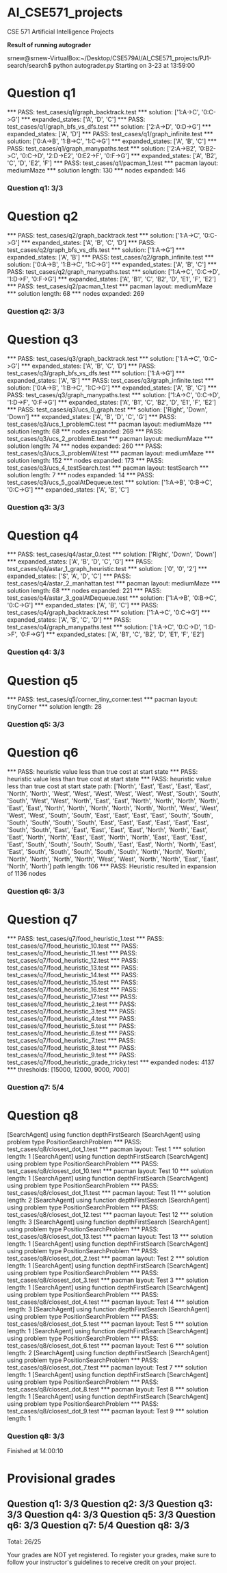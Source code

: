 # AI_CSE571_projects
CSE 571 Artificial Intelligence Projects

**Result of running autograder**

srnew@srnew-VirtualBox:~/Desktop/CSE579AI/AI_CSE571_projects/PJ1-search/search$ python autograder.py
Starting on 3-23 at 13:59:00

Question q1
===========

*** PASS: test_cases/q1/graph_backtrack.test
*** 	solution:		['1:A->C', '0:C->G']
*** 	expanded_states:	['A', 'D', 'C']
*** PASS: test_cases/q1/graph_bfs_vs_dfs.test
*** 	solution:		['2:A->D', '0:D->G']
*** 	expanded_states:	['A', 'D']
*** PASS: test_cases/q1/graph_infinite.test
*** 	solution:		['0:A->B', '1:B->C', '1:C->G']
*** 	expanded_states:	['A', 'B', 'C']
*** PASS: test_cases/q1/graph_manypaths.test
*** 	solution:		['2:A->B2', '0:B2->C', '0:C->D', '2:D->E2', '0:E2->F', '0:F->G']
*** 	expanded_states:	['A', 'B2', 'C', 'D', 'E2', 'F']
*** PASS: test_cases/q1/pacman_1.test
*** 	pacman layout:		mediumMaze
*** 	solution length: 130
*** 	nodes expanded:		146

### Question q1: 3/3 ###


Question q2
===========

*** PASS: test_cases/q2/graph_backtrack.test
*** 	solution:		['1:A->C', '0:C->G']
*** 	expanded_states:	['A', 'B', 'C', 'D']
*** PASS: test_cases/q2/graph_bfs_vs_dfs.test
*** 	solution:		['1:A->G']
*** 	expanded_states:	['A', 'B']
*** PASS: test_cases/q2/graph_infinite.test
*** 	solution:		['0:A->B', '1:B->C', '1:C->G']
*** 	expanded_states:	['A', 'B', 'C']
*** PASS: test_cases/q2/graph_manypaths.test
*** 	solution:		['1:A->C', '0:C->D', '1:D->F', '0:F->G']
*** 	expanded_states:	['A', 'B1', 'C', 'B2', 'D', 'E1', 'F', 'E2']
*** PASS: test_cases/q2/pacman_1.test
*** 	pacman layout:		mediumMaze
*** 	solution length: 68
*** 	nodes expanded:		269

### Question q2: 3/3 ###


Question q3
===========

*** PASS: test_cases/q3/graph_backtrack.test
*** 	solution:		['1:A->C', '0:C->G']
*** 	expanded_states:	['A', 'B', 'C', 'D']
*** PASS: test_cases/q3/graph_bfs_vs_dfs.test
*** 	solution:		['1:A->G']
*** 	expanded_states:	['A', 'B']
*** PASS: test_cases/q3/graph_infinite.test
*** 	solution:		['0:A->B', '1:B->C', '1:C->G']
*** 	expanded_states:	['A', 'B', 'C']
*** PASS: test_cases/q3/graph_manypaths.test
*** 	solution:		['1:A->C', '0:C->D', '1:D->F', '0:F->G']
*** 	expanded_states:	['A', 'B1', 'C', 'B2', 'D', 'E1', 'F', 'E2']
*** PASS: test_cases/q3/ucs_0_graph.test
*** 	solution:		['Right', 'Down', 'Down']
*** 	expanded_states:	['A', 'B', 'D', 'C', 'G']
*** PASS: test_cases/q3/ucs_1_problemC.test
*** 	pacman layout:		mediumMaze
*** 	solution length: 68
*** 	nodes expanded:		269
*** PASS: test_cases/q3/ucs_2_problemE.test
*** 	pacman layout:		mediumMaze
*** 	solution length: 74
*** 	nodes expanded:		260
*** PASS: test_cases/q3/ucs_3_problemW.test
*** 	pacman layout:		mediumMaze
*** 	solution length: 152
*** 	nodes expanded:		173
*** PASS: test_cases/q3/ucs_4_testSearch.test
*** 	pacman layout:		testSearch
*** 	solution length: 7
*** 	nodes expanded:		14
*** PASS: test_cases/q3/ucs_5_goalAtDequeue.test
*** 	solution:		['1:A->B', '0:B->C', '0:C->G']
*** 	expanded_states:	['A', 'B', 'C']

### Question q3: 3/3 ###


Question q4
===========

*** PASS: test_cases/q4/astar_0.test
*** 	solution:		['Right', 'Down', 'Down']
*** 	expanded_states:	['A', 'B', 'D', 'C', 'G']
*** PASS: test_cases/q4/astar_1_graph_heuristic.test
*** 	solution:		['0', '0', '2']
*** 	expanded_states:	['S', 'A', 'D', 'C']
*** PASS: test_cases/q4/astar_2_manhattan.test
*** 	pacman layout:		mediumMaze
*** 	solution length: 68
*** 	nodes expanded:		221
*** PASS: test_cases/q4/astar_3_goalAtDequeue.test
*** 	solution:		['1:A->B', '0:B->C', '0:C->G']
*** 	expanded_states:	['A', 'B', 'C']
*** PASS: test_cases/q4/graph_backtrack.test
*** 	solution:		['1:A->C', '0:C->G']
*** 	expanded_states:	['A', 'B', 'C', 'D']
*** PASS: test_cases/q4/graph_manypaths.test
*** 	solution:		['1:A->C', '0:C->D', '1:D->F', '0:F->G']
*** 	expanded_states:	['A', 'B1', 'C', 'B2', 'D', 'E1', 'F', 'E2']

### Question q4: 3/3 ###


Question q5
===========

*** PASS: test_cases/q5/corner_tiny_corner.test
*** 	pacman layout:		tinyCorner
*** 	solution length:		28

### Question q5: 3/3 ###


Question q6
===========

*** PASS: heuristic value less than true cost at start state
*** PASS: heuristic value less than true cost at start state
*** PASS: heuristic value less than true cost at start state
path: ['North', 'East', 'East', 'East', 'East', 'North', 'North', 'West', 'West', 'West', 'West', 'West', 'West', 'South', 'South', 'South', 'West', 'West', 'North', 'East', 'East', 'North', 'North', 'North', 'North', 'East', 'East', 'North', 'North', 'North', 'North', 'North', 'North', 'West', 'West', 'West', 'West', 'South', 'South', 'East', 'East', 'East', 'East', 'South', 'South', 'South', 'South', 'South', 'South', 'East', 'East', 'East', 'East', 'East', 'East', 'South', 'South', 'East', 'East', 'East', 'East', 'East', 'North', 'North', 'East', 'East', 'North', 'North', 'East', 'East', 'North', 'North', 'East', 'East', 'East', 'East', 'South', 'South', 'South', 'South', 'East', 'East', 'North', 'North', 'East', 'East', 'South', 'South', 'South', 'South', 'South', 'North', 'North', 'North', 'North', 'North', 'North', 'North', 'West', 'West', 'North', 'North', 'East', 'East', 'North', 'North']
path length: 106
*** PASS: Heuristic resulted in expansion of 1136 nodes

### Question q6: 3/3 ###


Question q7
===========

*** PASS: test_cases/q7/food_heuristic_1.test
*** PASS: test_cases/q7/food_heuristic_10.test
*** PASS: test_cases/q7/food_heuristic_11.test
*** PASS: test_cases/q7/food_heuristic_12.test
*** PASS: test_cases/q7/food_heuristic_13.test
*** PASS: test_cases/q7/food_heuristic_14.test
*** PASS: test_cases/q7/food_heuristic_15.test
*** PASS: test_cases/q7/food_heuristic_16.test
*** PASS: test_cases/q7/food_heuristic_17.test
*** PASS: test_cases/q7/food_heuristic_2.test
*** PASS: test_cases/q7/food_heuristic_3.test
*** PASS: test_cases/q7/food_heuristic_4.test
*** PASS: test_cases/q7/food_heuristic_5.test
*** PASS: test_cases/q7/food_heuristic_6.test
*** PASS: test_cases/q7/food_heuristic_7.test
*** PASS: test_cases/q7/food_heuristic_8.test
*** PASS: test_cases/q7/food_heuristic_9.test
*** PASS: test_cases/q7/food_heuristic_grade_tricky.test
*** 	expanded nodes: 4137
*** 	thresholds: [15000, 12000, 9000, 7000]

### Question q7: 5/4 ###


Question q8
===========

[SearchAgent] using function depthFirstSearch
[SearchAgent] using problem type PositionSearchProblem
*** PASS: test_cases/q8/closest_dot_1.test
*** 	pacman layout:		Test 1
*** 	solution length:		1
[SearchAgent] using function depthFirstSearch
[SearchAgent] using problem type PositionSearchProblem
*** PASS: test_cases/q8/closest_dot_10.test
*** 	pacman layout:		Test 10
*** 	solution length:		1
[SearchAgent] using function depthFirstSearch
[SearchAgent] using problem type PositionSearchProblem
*** PASS: test_cases/q8/closest_dot_11.test
*** 	pacman layout:		Test 11
*** 	solution length:		2
[SearchAgent] using function depthFirstSearch
[SearchAgent] using problem type PositionSearchProblem
*** PASS: test_cases/q8/closest_dot_12.test
*** 	pacman layout:		Test 12
*** 	solution length:		3
[SearchAgent] using function depthFirstSearch
[SearchAgent] using problem type PositionSearchProblem
*** PASS: test_cases/q8/closest_dot_13.test
*** 	pacman layout:		Test 13
*** 	solution length:		1
[SearchAgent] using function depthFirstSearch
[SearchAgent] using problem type PositionSearchProblem
*** PASS: test_cases/q8/closest_dot_2.test
*** 	pacman layout:		Test 2
*** 	solution length:		1
[SearchAgent] using function depthFirstSearch
[SearchAgent] using problem type PositionSearchProblem
*** PASS: test_cases/q8/closest_dot_3.test
*** 	pacman layout:		Test 3
*** 	solution length:		1
[SearchAgent] using function depthFirstSearch
[SearchAgent] using problem type PositionSearchProblem
*** PASS: test_cases/q8/closest_dot_4.test
*** 	pacman layout:		Test 4
*** 	solution length:		3
[SearchAgent] using function depthFirstSearch
[SearchAgent] using problem type PositionSearchProblem
*** PASS: test_cases/q8/closest_dot_5.test
*** 	pacman layout:		Test 5
*** 	solution length:		1
[SearchAgent] using function depthFirstSearch
[SearchAgent] using problem type PositionSearchProblem
*** PASS: test_cases/q8/closest_dot_6.test
*** 	pacman layout:		Test 6
*** 	solution length:		2
[SearchAgent] using function depthFirstSearch
[SearchAgent] using problem type PositionSearchProblem
*** PASS: test_cases/q8/closest_dot_7.test
*** 	pacman layout:		Test 7
*** 	solution length:		1
[SearchAgent] using function depthFirstSearch
[SearchAgent] using problem type PositionSearchProblem
*** PASS: test_cases/q8/closest_dot_8.test
*** 	pacman layout:		Test 8
*** 	solution length:		1
[SearchAgent] using function depthFirstSearch
[SearchAgent] using problem type PositionSearchProblem
*** PASS: test_cases/q8/closest_dot_9.test
*** 	pacman layout:		Test 9
*** 	solution length:		1

### Question q8: 3/3 ###


Finished at 14:00:10

Provisional grades
==================
Question q1: 3/3
Question q2: 3/3
Question q3: 3/3
Question q4: 3/3
Question q5: 3/3
Question q6: 3/3
Question q7: 5/4
Question q8: 3/3
------------------
Total: 26/25

Your grades are NOT yet registered.  To register your grades, make sure
to follow your instructor's guidelines to receive credit on your project.
